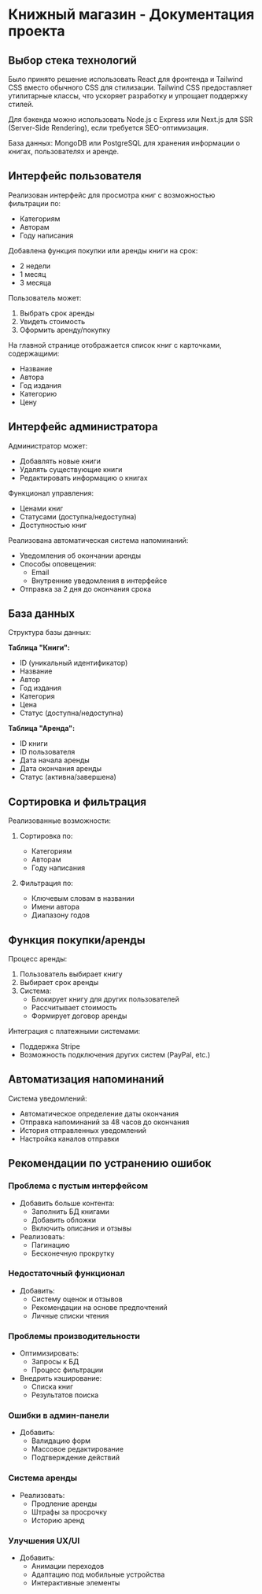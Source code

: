 # Книжный магазин - Документация проекта

## Выбор стека технологий

Было принято решение использовать React для фронтенда и Tailwind CSS вместо обычного CSS для стилизации. Tailwind CSS предоставляет утилитарные классы, что ускоряет разработку и упрощает поддержку стилей.

Для бэкенда можно использовать Node.js с Express или Next.js для SSR (Server-Side Rendering), если требуется SEO-оптимизация.

База данных: MongoDB или PostgreSQL для хранения информации о книгах, пользователях и аренде.

## Интерфейс пользователя

Реализован интерфейс для просмотра книг с возможностью фильтрации по:
- Категориям
- Авторам
- Году написания

Добавлена функция покупки или аренды книги на срок:
- 2 недели
- 1 месяц
- 3 месяца

Пользователь может:
1. Выбрать срок аренды
2. Увидеть стоимость
3. Оформить аренду/покупку

На главной странице отображается список книг с карточками, содержащими:
- Название
- Автора
- Год издания
- Категорию
- Цену

## Интерфейс администратора

Администратор может:
- Добавлять новые книги
- Удалять существующие книги
- Редактировать информацию о книгах

Функционал управления:
- Ценами книг
- Статусами (доступна/недоступна)
- Доступностью книг

Реализована автоматическая система напоминаний:
- Уведомления об окончании аренды
- Способы оповещения:
    - Email
    - Внутренние уведомления в интерфейсе
- Отправка за 2 дня до окончания срока

## База данных

Структура базы данных:

**Таблица "Книги":**
- ID (уникальный идентификатор)
- Название
- Автор
- Год издания
- Категория
- Цена
- Статус (доступна/недоступна)

**Таблица "Аренда":**
- ID книги
- ID пользователя
- Дата начала аренды
- Дата окончания аренды
- Статус (активна/завершена)

## Сортировка и фильтрация

Реализованные возможности:
1. Сортировка по:
    - Категориям
    - Авторам
    - Году написания

2. Фильтрация по:
    - Ключевым словам в названии
    - Имени автора
    - Диапазону годов

## Функция покупки/аренды

Процесс аренды:
1. Пользователь выбирает книгу
2. Выбирает срок аренды
3. Система:
    - Блокирует книгу для других пользователей
    - Рассчитывает стоимость
    - Формирует договор аренды

Интеграция с платежными системами:
- Поддержка Stripe
- Возможность подключения других систем (PayPal, etc.)

## Автоматизация напоминаний

Система уведомлений:
- Автоматическое определение даты окончания
- Отправка напоминаний за 48 часов до окончания
- История отправленных уведомлений
- Настройка каналов отправки

## Рекомендации по устранению ошибок

### Проблема с пустым интерфейсом
- Добавить больше контента:
    - Заполнить БД книгами
    - Добавить обложки
    - Включить описания и отзывы
- Реализовать:
    - Пагинацию
    - Бесконечную прокрутку

### Недостаточный функционал
- Добавить:
    - Систему оценок и отзывов
    - Рекомендации на основе предпочтений
    - Личные списки чтения

### Проблемы производительности
- Оптимизировать:
    - Запросы к БД
    - Процесс фильтрации
- Внедрить кэширование:
    - Списка книг
    - Результатов поиска

### Ошибки в админ-панели
- Добавить:
    - Валидацию форм
    - Массовое редактирование
    - Подтверждение действий

### Система аренды
- Реализовать:
    - Продление аренды
    - Штрафы за просрочку
    - Историю аренд

### Улучшения UX/UI
- Добавить:
    - Анимации переходов
    - Адаптацию под мобильные устройства
    - Интерактивные элементы